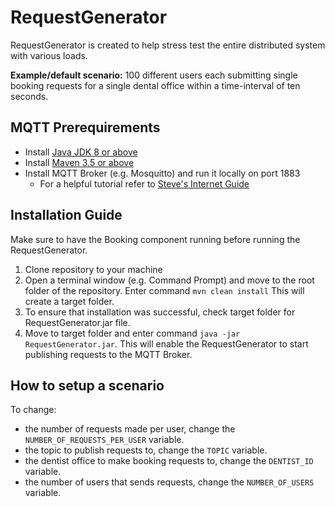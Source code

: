 # RequestGenerator

RequestGenerator is created to help stress test the entire distributed system with various loads.

**Example/default scenario:** 100 different users each submitting single booking requests for a single dental office within a time-interval of ten seconds.

## MQTT Prerequirements
* Install [Java JDK 8 or above](https://www.oracle.com/java/technologies/javase/javase-jdk8-downloads.html)
* Install [Maven 3.5 or above](https://maven.apache.org/download.cgi)
* Install MQTT Broker (e.g. Mosquitto) and run it locally on port 1883
   * For a helpful tutorial refer to [Steve's Internet Guide](http://www.steves-internet-guide.com/install-mosquitto-broker/)

## Installation Guide
Make sure to have the Booking component running before running the RequestGenerator.

1. Clone repository to your machine
2. Open a terminal window (e.g. Command Prompt) and move to the root folder of the repository. Enter command `mvn clean install` This will create a target folder.
3. To ensure that installation was successful, check target folder for RequestGenerator.jar file.
4. Move to target folder and enter command `java -jar RequestGenerator.jar`. This will enable the RequestGenerator to start publishing requests to the MQTT Broker. 

## How to setup a scenario
To change: 
* the number of requests made per user, change the `NUMBER_OF_REQUESTS_PER_USER` variable.
* the topic to publish requests to, change the `TOPIC` variable.
* the dentist office to make booking requests to, change the `DENTIST_ID` variable.
* the number of users that sends requests, change the `NUMBER_OF_USERS` variable.
